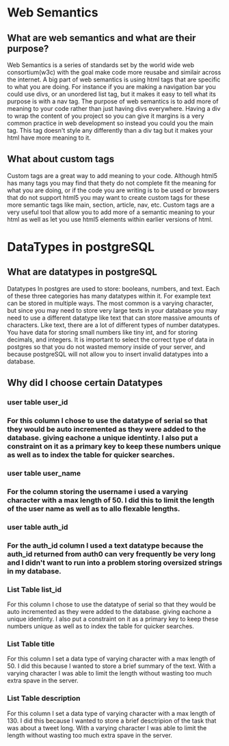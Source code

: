 <h1>Web Semantics</h1>
<h2>What are web semantics and what are their purpose?</h2>
<p>Web Semantics is a series of standards set by the world wide web consortium(w3c) with the goal make code more reusabe and similair across the internet. A big part of web semantics is using html tags that are specific to what you are doing. For instance if you are making a navigation bar you could use divs, or an unordered list tag, but it makes it easy to tell what its purpose is with a nav tag. The purpose of web semantics is to add more of meaning to your code rather than just having divs everywhere. Having a div to wrap the content of you project so you can give it margins is a very common practice in web development so instead you could you the main tag. This tag doesn't style any differently than a div tag but it makes your html have more meaning to it.</p>

<h2>What about custom tags</h2>
<p>Custom tags are a great way to add meaning to your code. Although html5 has many tags you may find that thety do not complete fit the meaning for what you are doing, or if the code you are writing is to be used or browsers that do not support html5 you may want to create custom tags for these more semantic tags like main, section, article, nav, etc. Custom tags are a very useful tool that allow you to add more of a semantic meaning to your html as well as let you use html5 elements within earlier versions of html.</p>

<h1>DataTypes in postgreSQL</h1>
<h2>What are datatypes in postgreSQL</h2>
<p>Datatypes In postgres are used to store: booleans, numbers, and text. Each of these three categories has many datatypes within it. For example text can be stored in multiple ways. The most common is a varying character, but since you may need to store very large texts in your database you may need to use a different datatype like text that can store massive amounts of characters. Like text, there are a lot of different types of number datatypes. You have data for storing small numbers like tiny int, and for storing decimals, and integers. It is important to select the correct type of data in postgres so that you do not wasted memory inside of your server, and because postgreSQL will not allow you to insert invalid datatypes into a database.</p>
<h2>Why did I choose certain Datatypes</h2>
<h3>user table user_id<h3>
<p>For this column I chose to use the datatype of serial so that they would be auto incremented as they were added to the database. giving eachone a unique identinty. I also put a constraint on it as a primary key to keep these numbers unique as well as to index the table for quicker searches.<p>
<h3>user table user_name<h3>
<p>For the column storing the username i used a varying character with a max length of 50. I did this to limit the length of the user name as well as to allo flexable lengths.</p>
<h3>user table auth_id<h3>
<p>For the auth_id column I used a text datatype because the auth_id returned from auth0 can very frequently be very long and I didn't want to run into a problem storing oversized strings in my database.</p>
<h3>List Table list_id</h3>
<p>For this column I chose to use the datatype of serial so that they would be auto incremented as they were added to the database. giving eachone a unique identinty. I also put a constraint on it as a primary key to keep these numbers unique as well as to index the table for quicker searches.<p>
<h3>List Table title</h3>
<p>For this column I set a data type of varying character with a max length of 50. I did this because I wanted to store a brief summary of the text. With a varying character I was able to limit the length without wasting too much extra spave in the server.</p>
<h3>List Table description</h3>
<p>For this column I set a data type of varying character with a max length of 130. I did this because I wanted to store a brief desctripion of the task that was about a tweet long. With a varying character I was able to limit the length without wasting too much extra spave in the server.</p>